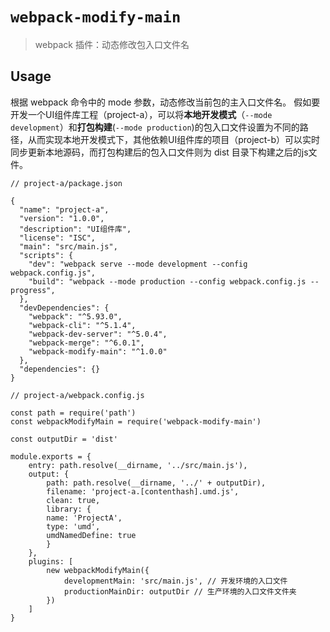# `webpack-modify-main`

> webpack 插件：动态修改包入口文件名

## Usage
根据 webpack 命令中的 mode 参数，动态修改当前包的主入口文件名。
假如要开发一个UI组件库工程（project-a），可以将**本地开发模式**（`--mode development`）和**打包构建**(`--mode production`)的包入口文件设置为不同的路径，从而实现本地开发模式下，其他依赖UI组件库的项目（project-b）可以实时同步更新本地源码，而打包构建后的包入口文件则为 dist 目录下构建之后的js文件。


```
// project-a/package.json

{
  "name": "project-a",
  "version": "1.0.0",
  "description": "UI组件库",
  "license": "ISC",
  "main": "src/main.js",
  "scripts": {
    "dev": "webpack serve --mode development --config webpack.config.js",
    "build": "webpack --mode production --config webpack.config.js --progress",
  },
  "devDependencies": {
    "webpack": "^5.93.0",
    "webpack-cli": "^5.1.4",
    "webpack-dev-server": "^5.0.4",
    "webpack-merge": "^6.0.1",
    "webpack-modify-main": "^1.0.0"
  },
  "dependencies": {}
}
```

```
// project-a/webpack.config.js

const path = require('path')
const webpackModifyMain = require('webpack-modify-main')

const outputDir = 'dist'

module.exports = {
    entry: path.resolve(__dirname, '../src/main.js'),
    output: {
        path: path.resolve(__dirname, '../' + outputDir),
        filename: 'project-a.[contenthash].umd.js',
        clean: true,
        library: {
        name: 'ProjectA',
        type: 'umd',
        umdNamedDefine: true
        }
    },
    plugins: [
        new webpackModifyMain({
            developmentMain: 'src/main.js', // 开发环境的入口文件
            productionMainDir: outputDir // 生产环境的入口文件文件夹
        })
    ]
}
```
